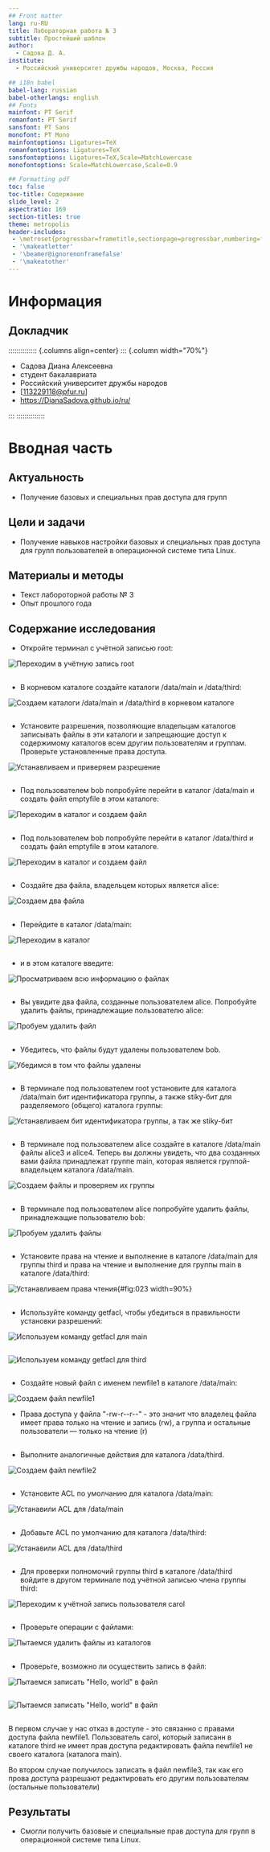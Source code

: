 ```yaml
---
## Front matter
lang: ru-RU
title: Лабораторная работа № 3
subtitle: Простейший шаблон
author:
  - Cадова Д. А.
institute:
  - Российский университет дружбы народов, Москва, Россия

## i18n babel
babel-lang: russian
babel-otherlangs: english
## Fonts
mainfont: PT Serif
romanfont: PT Serif
sansfont: PT Sans
monofont: PT Mono
mainfontoptions: Ligatures=TeX
romanfontoptions: Ligatures=TeX
sansfontoptions: Ligatures=TeX,Scale=MatchLowercase
monofontoptions: Scale=MatchLowercase,Scale=0.9

## Formatting pdf
toc: false
toc-title: Содержание
slide_level: 2
aspectratio: 169
section-titles: true
theme: metropolis
header-includes:
 - \metroset{progressbar=frametitle,sectionpage=progressbar,numbering=fraction}
 - '\makeatletter'
 - '\beamer@ignorenonframefalse'
 - '\makeatother'
---
```


# Информация

## Докладчик

:::::::::::::: {.columns align=center}
::: {.column width="70%"}

  * Садова Диана Алексеевна
  * студент бакалавриата
  * Российский университет дружбы народов
  * [113229118@pfur.ru]
  * <https://DianaSadova.github.io/ru/>

:::
::::::::::::::

# Вводная часть

## Актуальность

- Получение базовых и специальных прав доступа для групп

## Цели и задачи

- Получение навыков настройки базовых и специальных прав доступа для групп пользователей в операционной системе типа Linux.

## Материалы и методы

- Текст лабороторной работы № 3
- Опыт прошлого года 

## Содержание исследования

- Откройте терминал с учётной записью root:

![Переходим в учётную запись root](image/1.png)

##

- В корневом каталоге создайте каталоги /data/main и /data/third:

![Создаем каталоги /data/main и /data/third в корневом каталоге](image/2.png)

##

- Установите разрешения, позволяющие владельцам каталогов записывать файлы в эти каталоги и запрещающие доступ к содержимому каталогов всем другим пользователям и группам. Проверьте установленные права доступа.

![Устанавливаем и приверяем разрешение](image/6.png)

##

- Под пользователем bob попробуйте перейти в каталог /data/main и создать файл emptyfile в этом каталоге:

![Переходим в каталог и создаем файл](image/8.png)

##

- Под пользователем bob попробуйте перейти в каталог /data/third и создать файл emptyfile в этом каталоге.

![Переходим в каталог и создаем файл](image/9.png)

##

- Создайте два файла, владельцем которых является alice:

![Создаем два файла](image/12.png)

##

- Перейдите в каталог /data/main:

![Переходим в каталог](image/15.png)

##

- и в этом каталоге введите:

![Просматриваем всю информацию о файлах](image/16.png)

##

- Вы увидите два файла, созданные пользователем alice. Попробуйте удалить файлы, принадлежащие пользователю alice:

![Пробуем удалить файл](image/40.png)

##

- Убедитесь, что файлы будут удалены пользователем bob.

![Убедимся в том что файлы удалены](image/17.png)

##

- В терминале под пользователем root установите для каталога /data/main бит идентификатора группы, а также stiky-бит для разделяемого (общего) каталога группы:

![Устанавливаем бит идентификатора группы, а так же stiky-бит](image/20.png)

##

- В терминале под пользователем alice создайте в каталоге /data/main файлы alice3 и alice4. Теперь вы должны увидеть, что два созданных вами файла принадлежат группе main, которая является группой-владельцем каталога /data/main.

![Создаем файлы и проверяем их группы](image/21.png)

##

- В терминале под пользователем alice попробуйте удалить файлы, принадлежащие пользователю bob:

![Пробуем удалить файлы](image/22.png)

##

- Установите права на чтение и выполнение в каталоге /data/main для группы third и права на чтение и выполнение для группы main в каталоге /data/third:

![Устанавливаем права чтения](image/24.png){#fig:023 width=90%}

##

- Используйте команду getfacl, чтобы убедиться в правильности установки разрешений:

![Используем команду getfacl для main](image/25.png)

##

![Используем команду getfacl для third](image/26.png)

##

- Создайте новый файл с именем newfile1 в каталоге /data/main:

![Создаем файл newfile1](image/27.png)

- Права доступа у файла "-rw-r--r--" - это значит что владелец файла имеет права только на чтение и запись (rw), а группа и остальные пользователи — только на чтение (r)

##

- Выполните аналогичные действия для каталога /data/third.

![Создаем файл newfile2](image/28.png)

##

- Установите ACL по умолчанию для каталога /data/main:

![Устанавили ACL для /data/main](image/29.png)

##

- Добавьте ACL по умолчанию для каталога /data/third:

![Устанавили ACL для /data/third](image/29.png)

##

- Для проверки полномочий группы third в каталоге /data/third войдите в другом терминале под учётной записью члена группы third:

![Переходим к учётной запись пользователя carol](image/32.png)

##

- Проверьте операции с файлами:

![Пытаемся удалить файлы из каталогов](image/33.png)

##

- Проверьте, возможно ли осуществить запись в файл:

![Пытаемся записать "Hello, world" в файл](image/34.png)

##

![Пытаемся записать "Hello, world" в файл](image/35.png)

##

В первом случае у нас отказ в доступе - это связанно с правами доступа файла newfile1. Пользователь carol, который записанн в каталоге third не имеет прав доступа редактировать файла newfile1 не своего каталога (каталога main).

Во втором случае получилось записать в файл newfile3, так как его прова доступа разрешают редактировать его другим пользователям (остальные пользователи)

## Результаты

- Смогли получить базовые и специальные прав доступа для групп в операционной системе типа Linux.
